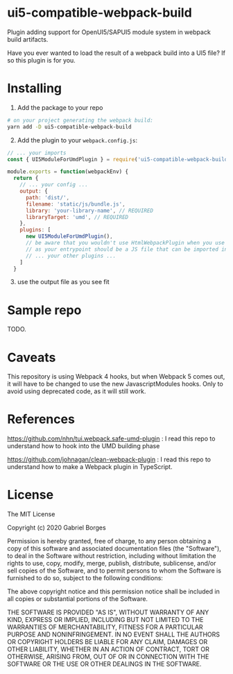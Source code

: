 # ui5-compatible-webpack-build
Plugin adding support for OpenUI5/SAPUI5 module system in webpack build artifacts.

Have you ever wanted to load the result of a webpack build into a UI5 file? If so this plugin is for you.

# Installing

1. Add the package to your repo
```bash
# on your project generating the webpack build:
yarn add -D ui5-compatible-webpack-build
```
2. Add the plugin to your `webpack.config.js`:

```js
// ... your imports
const { UI5ModuleForUmdPlugin } = require('ui5-compatible-webpack-build');

module.exports = function(webpackEnv) {
  return {
    // ... your config ...
    output: {
      path: 'dist/',
      filename: 'static/js/bundle.js',
      library: 'your-library-name', // REQUIRED
      libraryTarget: 'umd', // REQUIRED
    },
    plugins: [
      new UI5ModuleForUmdPlugin(),
      // be aware that you wouldn't use HtmlWebpackPlugin when you use the UI5ModuleForUmdPlugin plugin,
      // as your entrypoint should be a JS file that can be imported into UI5, not a html.
      // ... your other plugins ...
    ]
  }
```

3. use the output file as you see fit

# Sample repo

TODO.

# Caveats

This repository is using Webpack 4 hooks, but when Webpack 5 comes out, it will have to be changed to use the new JavascriptModules hooks. Only to avoid using deprecated code, as it will still work.

# References

https://github.com/nhn/tui.webpack.safe-umd-plugin : I read this repo to understand how to hook into the UMD building phase

https://github.com/johnagan/clean-webpack-plugin : I read this repo to understand how to make a Webpack plugin in TypeScript.

# License

The MIT License

Copyright (c) 2020 Gabriel Borges

Permission is hereby granted, free of charge, to any person obtaining a copy
of this software and associated documentation files (the "Software"), to deal
in the Software without restriction, including without limitation the rights
to use, copy, modify, merge, publish, distribute, sublicense, and/or sell
copies of the Software, and to permit persons to whom the Software is
furnished to do so, subject to the following conditions:

The above copyright notice and this permission notice shall be included in all
copies or substantial portions of the Software.

THE SOFTWARE IS PROVIDED "AS IS", WITHOUT WARRANTY OF ANY KIND, EXPRESS OR
IMPLIED, INCLUDING BUT NOT LIMITED TO THE WARRANTIES OF MERCHANTABILITY,
FITNESS FOR A PARTICULAR PURPOSE AND NONINFRINGEMENT. IN NO EVENT SHALL THE
AUTHORS OR COPYRIGHT HOLDERS BE LIABLE FOR ANY CLAIM, DAMAGES OR OTHER
LIABILITY, WHETHER IN AN ACTION OF CONTRACT, TORT OR OTHERWISE, ARISING FROM,
OUT OF OR IN CONNECTION WITH THE SOFTWARE OR THE USE OR OTHER DEALINGS IN THE
SOFTWARE.
